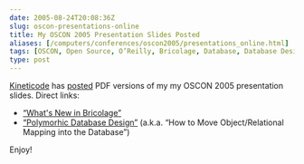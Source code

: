 ```yaml
--- 
date: 2005-08-24T20:08:36Z
slug: oscon-presentations-online
title: My OSCON 2005 Presentation Slides Posted
aliases: [/computers/conferences/oscon2005/presentations_online.html]
tags: [OSCON, Open Source, O’Reilly, Bricolage, Database, Database Design, What’s New In Bricolage]
type: post
---
```


[Kineticode] has [posted] PDF versions of my my OSCON 2005 presentation slides.
Direct links:

-   [“What's New in Bricolage”]
-   [“Polymorhic Database Design”][] (a.k.a. “How to Move Object/Relational
    Mapping into the Database”)

Enjoy!

  [Kineticode]: https://kineticode.com/ "Kineticode"
  [posted]: https://kineticode.com/news/announcements/
    "Kineticode Announcements"
  [“What's New in Bricolage”]: https://kineticode.com/docs/whats_new_in_bricolage.pdf
  [“Polymorhic Database Design”]: https://kineticode.com/docs/polymorphic_database_design.pdf
